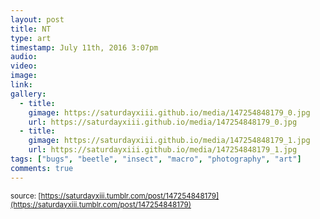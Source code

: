 ```yaml
---
layout: post
title: NT
type: art
timestamp: July 11th, 2016 3:07pm
audio: 
video: 
image: 
link: 
gallery:
  - title: 
    gimage: https://saturdayxiii.github.io/media/147254848179_0.jpg
    url: https://saturdayxiii.github.io/media/147254848179_0.jpg
  - title: 
    gimage: https://saturdayxiii.github.io/media/147254848179_1.jpg
    url: https://saturdayxiii.github.io/media/147254848179_1.jpg
tags: ["bugs", "beetle", "insect", "macro", "photography", "art"]
comments: true
---
```


   
<small>source: [https://saturdayxiii.tumblr.com/post/147254848179](https://saturdayxiii.tumblr.com/post/147254848179)</small>